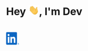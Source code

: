 # Hey <img src="/img/hi.gif" alt="hand wave" width="29">, I'm <a src="https://github.com/devsapariya94">Dev</a>
# <a src="https://linkedin.com/in/devsapariya94"><img src="/img/linkedin.svg" width="35" height="35"></a>
